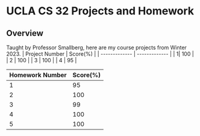 # UCLA CS 32 Projects and Homework

## Overview
Taught by Professor Smallberg, here are my course projects from Winter 2023.
| Project Number  | Score(%) |
| ------------- | ------------- |
| 1| 100  |
| 2  | 100 |
| 3  | 100  |
| 4  | 95 | 

| Homework Number  | Score(%) |
| ------------- | ------------- |
| 1| 95  |
| 2  | 100|
| 3  | 99  |
| 4  | 100 |
| 5  | 100  |

